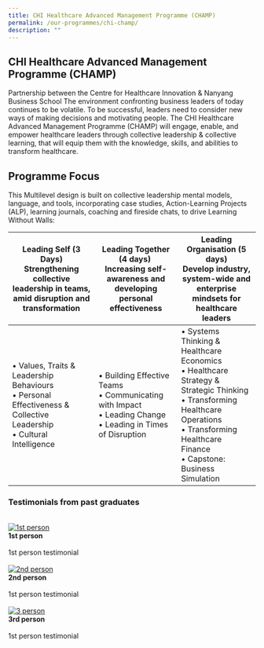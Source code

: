 ```yaml
---
title: CHI Healthcare Advanced Management Programme (CHAMP)
permalink: /our-programmes/chi-champ/
description: ""
---
```

## CHI Healthcare Advanced Management Programme (CHAMP) 
Partnership between the Centre for Healthcare Innovation &amp; Nanyang Business School
The environment confronting business leaders of today continues to be volatile. To be successful, leaders need to consider new ways of making decisions and motivating people. The CHI Healthcare Advanced Management Programme (CHAMP) will engage, enable, and empower healthcare leaders through collective leadership &amp; collective learning, that will equip them with the knowledge, skills, and abilities to transform healthcare.

## Programme Focus 
This Multilevel design is built on collective leadership mental models, language, and tools, incorporating case studies, Action-Learning Projects (ALP), learning journals, coaching and fireside chats, to drive Learning Without Walls:





| Leading Self (3 Days) <br>Strengthening collective leadership in teams, amid disruption and transformation  | Leading Together (4 days) ​<br>Increasing self-awareness and developing personal effectiveness | Leading Organisation (5 days) <br> Develop industry, system-wide and enterprise mindsets for healthcare leaders |
| -------- | -------- | -------- |
| 	• Values, Traits &amp; Leadership Behaviours<br>•	Personal Effectiveness &amp; Collective Leadership<br>•	Cultural Intelligence     | •	Building Effective Teams​<br>•	Communicating with Impact<br>•	Leading Change<br> •	 Leading in Times of Disruption    | •	Systems Thinking &amp; Healthcare Economics<br> •	Healthcare Strategy &amp; Strategic Thinking<br>•	Transforming Healthcare Operations<br> •	Transforming Healthcare Finance<br>•	Capstone: Business Simulation   |





### Testimonials from past graduates

<br>
<div class="row">
<div class="col"> 
<a href="/initiatives/strategic-national-projects/gobusiness"><img alt="1st person" src="/images/initiatives/business-grant-portal-overview.jpeg"></a><br>
		<div class="header"><b>1st person </b></div><br>
		<div class="para">1st person testimonial
</div>
<br>

</div>
	<div class="col"> 
<a href="/initiatives/strategic-national-projects/codex"><img alt="2nd person" src="/images/initiatives/Codex-snp.jpeg"></a><br>
	<div class="header"><b>2nd person </b></div><br>
	<div class="para">1st person testimonial
</div>
<br>

</div>
	<div class="col"> 
<a href="/initiatives/strategic-national-projects/e-payments"><img alt="3 person" src="/images/initiatives/e-payments-snp.jpeg"></a><br>
	<div class="header"><b>3rd person</b></div><br>
	<div class="para">1st person testimonial
</div>
<br></div></div>